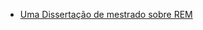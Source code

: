 - [Uma Dissertação de mestrado sobre REM][1]

[1]: https://teses.usp.br/teses/disponiveis/45/45134/tde-23052013-104248/publico/dissertacao_rem_wesley_seidel.pdf

